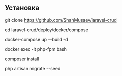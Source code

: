 ## Установка
git clone https://github.com/ShahMusaev/laravel-crud
 
cd laravel-crud/deploy/docker/compose

docker-compose up --build -d

docker exec -it php-fpm bash

composer install 

php artisan migrate --seed
